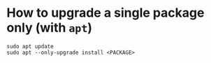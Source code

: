 # How to upgrade a single package only (with `apt`)

```shell
sudo apt update
sudo apt --only-upgrade install <PACKAGE>
```
